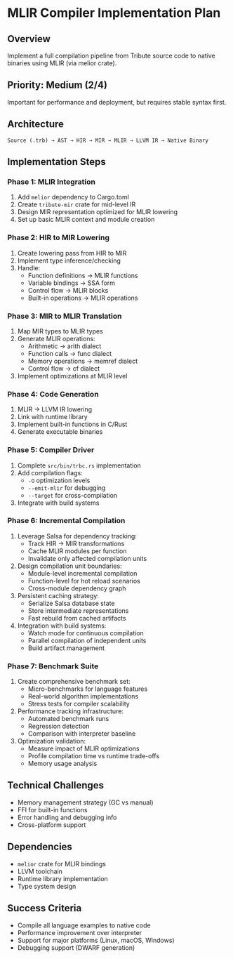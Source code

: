 # MLIR Compiler Implementation Plan

## Overview
Implement a full compilation pipeline from Tribute source code to native binaries using MLIR (via melior crate).

## Priority: Medium (2/4)
Important for performance and deployment, but requires stable syntax first.

## Architecture
```
Source (.trb) → AST → HIR → MIR → MLIR → LLVM IR → Native Binary
```

## Implementation Steps

### Phase 1: MLIR Integration
1. Add `melior` dependency to Cargo.toml
2. Create `tribute-mir` crate for mid-level IR
3. Design MIR representation optimized for MLIR lowering
4. Set up basic MLIR context and module creation

### Phase 2: HIR to MIR Lowering
1. Create lowering pass from HIR to MIR
2. Implement type inference/checking
3. Handle:
   - Function definitions → MLIR functions
   - Variable bindings → SSA form
   - Control flow → MLIR blocks
   - Built-in operations → MLIR operations

### Phase 3: MIR to MLIR Translation
1. Map MIR types to MLIR types
2. Generate MLIR operations:
   - Arithmetic → arith dialect
   - Function calls → func dialect
   - Memory operations → memref dialect
   - Control flow → cf dialect
3. Implement optimizations at MLIR level

### Phase 4: Code Generation
1. MLIR → LLVM IR lowering
2. Link with runtime library
3. Implement built-in functions in C/Rust
4. Generate executable binaries

### Phase 5: Compiler Driver
1. Complete `src/bin/trbc.rs` implementation
2. Add compilation flags:
   - `-O` optimization levels
   - `--emit-mlir` for debugging
   - `--target` for cross-compilation
3. Integrate with build systems

### Phase 6: Incremental Compilation
1. Leverage Salsa for dependency tracking:
   - Track HIR → MIR transformations
   - Cache MLIR modules per function
   - Invalidate only affected compilation units
2. Design compilation unit boundaries:
   - Module-level incremental compilation
   - Function-level for hot reload scenarios
   - Cross-module dependency graph
3. Persistent caching strategy:
   - Serialize Salsa database state
   - Store intermediate representations
   - Fast rebuild from cached artifacts
4. Integration with build systems:
   - Watch mode for continuous compilation
   - Parallel compilation of independent units
   - Build artifact management

### Phase 7: Benchmark Suite
1. Create comprehensive benchmark set:
   - Micro-benchmarks for language features
   - Real-world algorithm implementations
   - Stress tests for compiler scalability
2. Performance tracking infrastructure:
   - Automated benchmark runs
   - Regression detection
   - Comparison with interpreter baseline
3. Optimization validation:
   - Measure impact of MLIR optimizations
   - Profile compilation time vs runtime trade-offs
   - Memory usage analysis

## Technical Challenges
- Memory management strategy (GC vs manual)
- FFI for built-in functions
- Error handling and debugging info
- Cross-platform support

## Dependencies
- `melior` crate for MLIR bindings
- LLVM toolchain
- Runtime library implementation
- Type system design

## Success Criteria
- Compile all language examples to native code
- Performance improvement over interpreter
- Support for major platforms (Linux, macOS, Windows)
- Debugging support (DWARF generation)